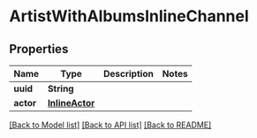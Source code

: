 # ArtistWithAlbumsInlineChannel

## Properties
Name | Type | Description | Notes
------------ | ------------- | ------------- | -------------
**uuid** | **String** |  | 
**actor** | [**InlineActor**](InlineActor.md) |  | 

[[Back to Model list]](../README.md#documentation-for-models) [[Back to API list]](../README.md#documentation-for-api-endpoints) [[Back to README]](../README.md)


